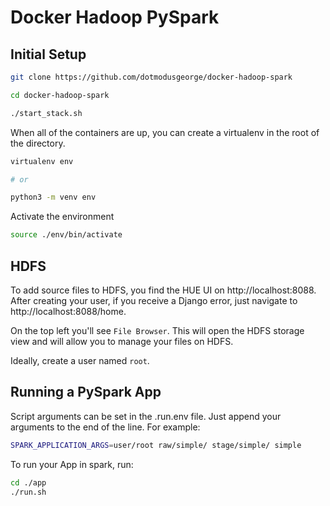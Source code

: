# Docker Hadoop PySpark

## Initial Setup

```bash
git clone https://github.com/dotmodusgeorge/docker-hadoop-spark

cd docker-hadoop-spark

./start_stack.sh
```

When all of the containers are up, you can create a virtualenv in the root of the directory. 

```bash
virtualenv env

# or

python3 -m venv env
```

Activate the environment

```bash
source ./env/bin/activate
```

## HDFS

To add source files to HDFS, you find the HUE UI on http://localhost:8088. After creating your user, if you receive a Django error, just navigate to http://localhost:8088/home. 

On the top left you'll see `File Browser`. This will open the HDFS storage view and will allow you to manage your files on HDFS.

Ideally, create a user named `root`.

## Running a PySpark App

Script arguments can be set in the .run.env file. Just append your arguments to the end of the line. For example:

```bash
SPARK_APPLICATION_ARGS=user/root raw/simple/ stage/simple/ simple
```

To run your App in spark, run:

```bash
cd ./app
./run.sh
```